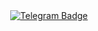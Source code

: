 
<div id="header" align="center">
</div>

<div id="badges" align="center">
  <a href="https://t.me/zxc_papa">
    <img src="https://img.shields.io/badge/Telegram-blue?style=for-the-badge&logo=telegram&logoColor=white" alt="Telegram Badge"/>
  </a>
</div>
  
